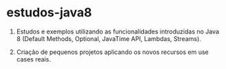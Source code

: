 # estudos-java8

1. Estudos e exemplos utilizando as funcionalidades introduzidas no Java 8 (Default Methods, Optional, JavaTime API, Lambdas, Streams).

2. Criação de pequenos projetos aplicando os novos recursos em use cases reais.

